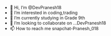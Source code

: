 - 👋 Hi, I’m @DevPranesh18
- 👀 I’m interested in coding,trading 
- 🌱 I’m currently studying in Grade 9th 
- 💞️ I’m looking to collaborate on ...DevPranesh18
- 📫 How to reach me  snapchat-Pranesh_018
<!---
DevPranesh18/DevPranesh18 is a ✨ special ✨ repository because its `README.md` (this file) appears on your GitHub profile.
You can click the Preview link to take a look at your changes.
--->
